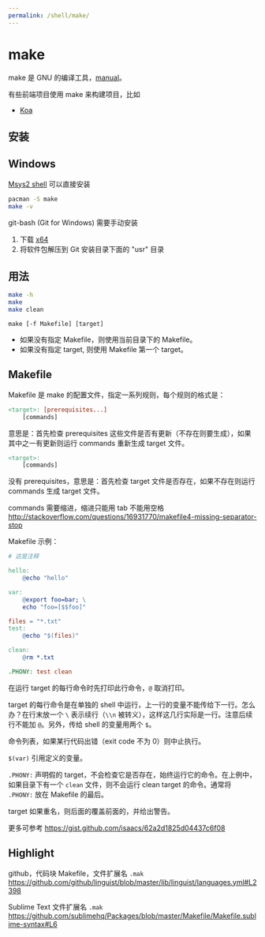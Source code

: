 ```yaml
---
permalink: /shell/make/
---
```


# make

make 是 GNU 的编译工具，[manual](https://www.gnu.org/software/make/manual/make.html)。

有些前端项目使用 make 来构建项目，比如

- [Koa](https://github.com/koajs/koa)

## 安装

## Windows

[Msys2 shell](../../software/msys2/index.md) 可以直接安装

```sh
pacman -S make
make -v
```

git-bash (Git for Windows) 需要手动安装

1. 下载 [x64](http://mirrors.ustc.edu.cn/msys2/msys/x86_64/make-4.2.1-1-x86_64.pkg.tar.xz)
1. 将软件包解压到 Git 安装目录下面的 "usr" 目录

## 用法

```sh
make -h
make
make clean
```

`make [-f Makefile] [target] `

- 如果没有指定 Makefile，则使用当前目录下的 Makefile。
- 如果没有指定 target, 则使用 Makefile 第一个 target。

## Makefile

Makefile 是 make 的配置文件，指定一系列规则，每个规则的格式是：

```Makefile
<target>: [prerequisites...]
	[commands]
```

意思是：首先检查 prerequisites 这些文件是否有更新（不存在则要生成），如果其中之一有更新则运行 commands 重新生成 target 文件。

```Makefile
<target>:
	[commands]
```

没有 prerequisites，意思是：首先检查 target 文件是否存在，如果不存在则运行 commands 生成 target 文件。

commands 需要缩进，缩进只能用 tab 不能用空格
<http://stackoverflow.com/questions/16931770/makefile4-missing-separator-stop>

Makefile 示例：

```Makefile
# 这是注释

hello:
	@echo "hello"

var:
	@export foo=bar; \
	echo "foo=[$$foo]"

files = "*.txt"
test:
	@echo "$(files)"

clean:
	@rm *.txt

.PHONY: test clean
```

在运行 target 的每行命令时先打印此行命令，`@` 取消打印。

target 的每行命令是在单独的 shell 中运行，上一行的变量不能传给下一行。怎么办？在行末放一个 `\` 表示续行（`\\n` 被转义），这样这几行实际是一行。注意后续行不能加 `@`。另外，传给 shell 的变量用两个 `$`。

命令列表，如果某行代码出错（exit code 不为 0）则中止执行。

`$(var)` 引用定义的变量。

`.PHONY:` 声明假的 target，不会检查它是否存在，始终运行它的命令。在上例中，如果目录下有一个 `clean` 文件，则不会运行 clean target 的命令。通常将 `.PHONY:` 放在 Makefile 的最后。

target 如果重名，则后面的覆盖前面的，并给出警告。

更多可参考
<https://gist.github.com/isaacs/62a2d1825d04437c6f08>

## Highlight

github，代码块 Makefile，文件扩展名 `.mak`
https://github.com/github/linguist/blob/master/lib/linguist/languages.yml#L2398

Sublime Text 文件扩展名 `.mak`
https://github.com/sublimehq/Packages/blob/master/Makefile/Makefile.sublime-syntax#L6
